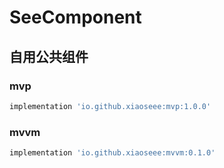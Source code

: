 # SeeComponent
## 自用公共组件

### mvp

```groovy
implementation 'io.github.xiaoseee:mvp:1.0.0'
```


### mvvm

```groovy
implementation 'io.github.xiaoseee:mvvm:0.1.0'
```

